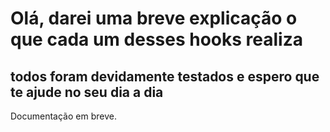 # Olá, darei uma breve explicação o que cada um desses hooks realiza
## todos foram devidamente testados e espero que te ajude no seu dia a dia

Documentação em breve.
